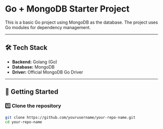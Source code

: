 # Go + MongoDB Starter Project

This is a basic Go project using MongoDB as the database. The project uses Go modules for dependency management.

---

## 🛠 Tech Stack

- **Backend:** Golang (Go)
- **Database:** MongoDB
- **Driver:** Official MongoDB Go Driver

---

## 🚀 Getting Started

### 1️⃣ Clone the repository

```bash
git clone https://github.com/yourusername/your-repo-name.git
cd your-repo-name
